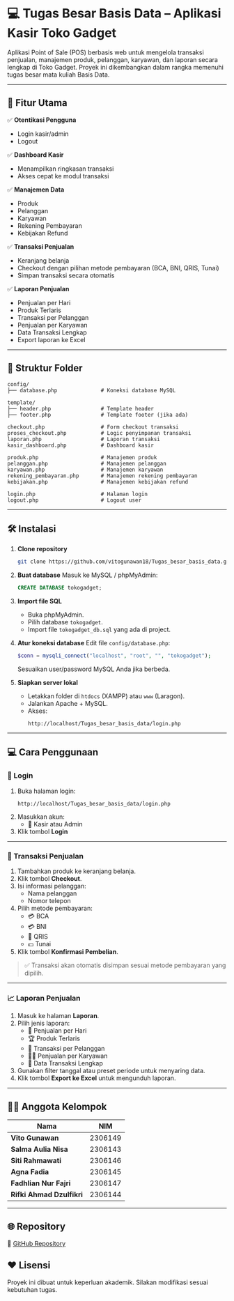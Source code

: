# 💻 Tugas Besar Basis Data – Aplikasi Kasir Toko Gadget

Aplikasi Point of Sale (POS) berbasis web untuk mengelola transaksi penjualan, manajemen produk, pelanggan, karyawan, dan laporan secara lengkap di Toko Gadget. Proyek ini dikembangkan dalam rangka memenuhi tugas besar mata kuliah Basis Data.

---

## 🎯 Fitur Utama

✅ **Otentikasi Pengguna**
- Login kasir/admin
- Logout

✅ **Dashboard Kasir**
- Menampilkan ringkasan transaksi
- Akses cepat ke modul transaksi

✅ **Manajemen Data**
- Produk
- Pelanggan
- Karyawan
- Rekening Pembayaran
- Kebijakan Refund

✅ **Transaksi Penjualan**
- Keranjang belanja
- Checkout dengan pilihan metode pembayaran (BCA, BNI, QRIS, Tunai)
- Simpan transaksi secara otomatis

✅ **Laporan Penjualan**
- Penjualan per Hari
- Produk Terlaris
- Transaksi per Pelanggan
- Penjualan per Karyawan
- Data Transaksi Lengkap
- Export laporan ke Excel

---

## 📂 Struktur Folder

```
config/
├── database.php              # Koneksi database MySQL

template/
├── header.php                # Template header
├── footer.php                # Template footer (jika ada)

checkout.php                  # Form checkout transaksi
proses_checkout.php           # Logic penyimpanan transaksi
laporan.php                   # Laporan transaksi
kasir_dashboard.php           # Dashboard kasir

produk.php                    # Manajemen produk
pelanggan.php                 # Manajemen pelanggan
karyawan.php                  # Manajemen karyawan
rekening_pembayaran.php       # Manajemen rekening pembayaran
kebijakan.php                 # Manajemen kebijakan refund

login.php                     # Halaman login
logout.php                    # Logout user
```

---

## 🛠️ Instalasi

1. **Clone repository**
   ```bash
   git clone https://github.com/vitogunawan18/Tugas_besar_basis_data.git
   ```

2. **Buat database**
   Masuk ke MySQL / phpMyAdmin:
   ```sql
   CREATE DATABASE tokogadget;
   ```

3. **Import file SQL**
   - Buka phpMyAdmin.
   - Pilih database `tokogadget`.
   - Import file `tokogadget_db.sql` yang ada di project.

4. **Atur koneksi database**
   Edit file `config/database.php`:
   ```php
   $conn = mysqli_connect("localhost", "root", "", "tokogadget");
   ```
   Sesuaikan user/password MySQL Anda jika berbeda.

5. **Siapkan server lokal**
   - Letakkan folder di `htdocs` (XAMPP) atau `www` (Laragon).
   - Jalankan Apache + MySQL.
   - Akses:
     ```
     http://localhost/Tugas_besar_basis_data/login.php
     ```

---

## 💻 Cara Penggunaan

### 🔐 Login

1. Buka halaman login:
   ```
   http://localhost/Tugas_besar_basis_data/login.php
   ```
2. Masukkan akun:
   - 👤 Kasir atau Admin
3. Klik tombol **Login**

---

### 🛒 Transaksi Penjualan

1. Tambahkan produk ke keranjang belanja.
2. Klik tombol **Checkout**.
3. Isi informasi pelanggan:
   - Nama pelanggan
   - Nomor telepon
4. Pilih metode pembayaran:
   - 💳 BCA
   - 💳 BNI
   - 🧾 QRIS
   - 💵 Tunai
5. Klik tombol **Konfirmasi Pembelian**.

> ✅ Transaksi akan otomatis disimpan sesuai metode pembayaran yang dipilih.

---

### 📈 Laporan Penjualan

1. Masuk ke halaman **Laporan**.
2. Pilih jenis laporan:
   - 📅 Penjualan per Hari
   - 🏆 Produk Terlaris
   - 👥 Transaksi per Pelanggan
   - 👨‍💼 Penjualan per Karyawan
   - 📄 Data Transaksi Lengkap
3. Gunakan filter tanggal atau preset periode untuk menyaring data.
4. Klik tombol **Export ke Excel** untuk mengunduh laporan.

---

## 👨‍💻 Anggota Kelompok

| Nama                   | NIM      |
|------------------------|----------|
| **Vito Gunawan**       | 2306149  |
| **Salma Aulia Nisa**   | 2306143  |
| **Siti Rahmawati**     | 2306146  |
| **Agna Fadia**         | 2306145  |
| **Fadhlian Nur Fajri** | 2306147  |
| **Rifki Ahmad Dzulfikri** | 2306144  |

---

## 🌐 Repository

🔗 [GitHub Repository](https://github.com/vitogunawan18/Tugas_besar_basis_data)

## ❤️ Lisensi

Proyek ini dibuat untuk keperluan akademik. Silakan modifikasi sesuai kebutuhan tugas.
